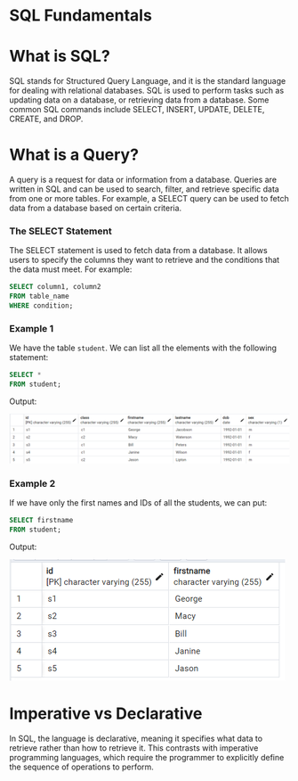 # SQL Fundamentals

# What is SQL?

SQL stands for Structured Query Language, and it is the standard language for dealing with relational databases. SQL is used to perform tasks such as updating data on a database, or retrieving data from a database. Some common SQL commands include SELECT, INSERT, UPDATE, DELETE, CREATE, and DROP.

# What is a Query?

A query is a request for data or information from a database. Queries are written in SQL and can be used to search, filter, and retrieve specific data from one or more tables. For example, a SELECT query can be used to fetch data from a database based on certain criteria.

### The SELECT Statement

The SELECT statement is used to fetch data from a database. It allows users to specify the columns they want to retrieve and the conditions that the data must meet. For example:

```sql
SELECT column1, column2
FROM table_name
WHERE condition;
```

### Example 1

We have the table `student`. We can list all the elements with the following statement:

```sql
SELECT *
FROM student;
```

Output:

![Untitled](SQL%20Fundamentals%206e51d45982714cf796fdc05947d0e617/Untitled.png)

### Example 2

If we have only the first names and IDs of all the students, we can put:

```sql
SELECT firstname
FROM student;
```

Output:

![Untitled](SQL%20Fundamentals%206e51d45982714cf796fdc05947d0e617/Untitled%201.png)

# Imperative vs Declarative

In SQL, the language is declarative, meaning it specifies what data to retrieve rather than how to retrieve it. This contrasts with imperative programming languages, which require the programmer to explicitly define the sequence of operations to perform.